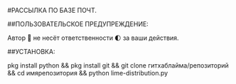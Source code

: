 #РАССЫЛКА ПО БАЗЕ ПОЧТ.

##ПОЛЬЗОВАТЕЛЬСКОЕ ПРЕДУПРЕЖДЕНИЕ:

Автор 📕 не несёт ответственности 🌓 за ваши действия.

##УСТАНОВКА:

pkg install python && pkg install git && git clone гитхаблайма/репозиторий && cd имярепозитория && python lime-distribution.py
